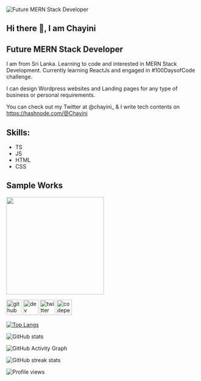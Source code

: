 ![Future MERN Stack Developer](https://github.com/ChayiniKV/ChayiniKV/blob/main/Future%20MERN%20Stack%20Developer.png)

## Hi there 👋, I am Chayini
## Future MERN Stack Developer

I am from Sri Lanka. Learning to code and interested in MERN Stack Development. Currently learning ReactJs and engaged in #100DaysofCode challenge.

I can design Wordpress websites and Landing pages for any type of business or personal requirements.

You can check out my Twitter at @chayini_ & I write tech contents on https://hashnode.com/@Chayini

## Skills: 
* TS 
* JS 
* HTML 
* CSS

## Sample Works
<a href='https://chayini.hashnode.dev/framework-vs-library' target='_blank'><img src='https://github.com/ChayiniKV/ChayiniKV/blob/main/Pink%20Minimalist%20Surprising%20Facts%20About%20Blogging%20Blog%20Banner.gif' width='256'/></a>

[<img src='https://cdn.jsdelivr.net/npm/simple-icons@3.0.1/icons/github.svg' alt='github' height='40'>](https://github.com/ChayiniKV)  [<img src='https://cdn.jsdelivr.net/npm/simple-icons@3.0.1/icons/hashnode.svg' alt='dev' height='40'>](https://hashnode.com/@Chayini)  [<img src='https://cdn.jsdelivr.net/npm/simple-icons@3.0.1/icons/twitter.svg' alt='twitter' height='40'>](https://twitter.com/@chayini_)  [<img src='https://cdn.jsdelivr.net/npm/simple-icons@3.0.1/icons/codepen.svg' alt='codepen' height='40'>](https://codepen.io/https://codepen.io/SajiniKV)  

[![Top Langs](https://github-readme-stats.vercel.app/api/top-langs/?username=ChayiniKV)](https://github.com/anuraghazra/github-readme-stats)

![GitHub stats](https://github-readme-stats.vercel.app/api?username=ChayiniKV&show_icons=true)  

![GitHub Activity Graph](https://activity-graph.herokuapp.com/graph?username=ChayiniKV)  

![GitHub streak stats](https://github-readme-streak-stats.herokuapp.com/?user=ChayiniKV)  

![Profile views](https://gpvc.arturio.dev/ChayiniKV)  
